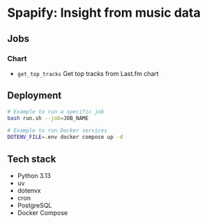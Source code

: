 # Spapify: Insight from music data

## Jobs

### Chart

- `get_top_tracks` Get top tracks from Last.fm chart

## Deployment

```bash
# Example to run a specific job
bash run.sh --job=JOB_NAME
```

```bash
# Example to run Docker services
DOTENV_FILE=.env docker compose up -d
```

## Tech stack

- Python 3.13
- uv
- dotenvx
- cron
- PostgreSQL
- Docker Compose
